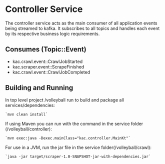 # Controller Service
The controller service acts as the main consumer of all application events being streamed to kafka.  It subscribes to all topics and handles each event by its respective business logic requirements.

## Consumes (Topic::Event)
- kac.crawl.event::CrawlJobStarted
- kac.scraper.event::ScrapeFinished
- kac.crawl.event::CrawlJobCompleted

## Building and Running
In top level project /volleyball run to build and package all services/dependencies:

    `mvn clean install`

If using Maven you can run with the command in the service folder (/volleyball/controller):

    `mvn exec:java -Dexec.mainClass="kac.controller.MainKt"`

For use in a JVM, run the jar file in the service folder(/volleyball/crawl):

    `java -jar target/scraper-1.0-SNAPSHOT-jar-with-dependencies.jar`
